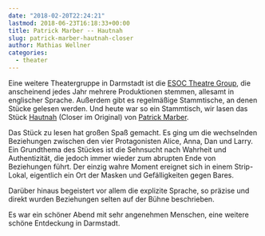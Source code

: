 ```yaml
---
date: "2018-02-20T22:24:21"
lastmod: 2018-06-23T16:18:33+00:00
title: Patrick Marber -- Hautnah
slug: patrick-marber-hautnah-closer
author: Mathias Wellner
categories:
  - theater
---
```

Eine weitere Theatergruppe in Darmstadt ist die [ESOC Theatre Group](http://www.esoctheatre.org/), die anscheinend jedes Jahr mehrere Produktionen stemmen, allesamt in englischer Sprache. Außerdem gibt es regelmäßige Stammtische, an denen Stücke gelesen werden. Und heute war so ein Stammtisch, wir lasen das Stück [Hautnah](https://de.wikipedia.org/wiki/Hautnah_(Theaterst%C3%BCck)) (Closer im Original) von [Patrick Marber](https://de.wikipedia.org/wiki/Patrick_Marber). 

<!--more-->

Das Stück zu lesen hat großen Spaß gemacht. Es ging um die wechselnden Beziehungen zwischen den vier Protagonisten Alice, Anna, Dan und Larry. Ein Grundthema des Stückes ist die Sehnsucht nach Wahrheit und Authentizität, die jedoch immer wieder zum abrupten Ende von Beziehungen führt. Der einzig wahre Moment ereignet sich in einem Strip-Lokal, eigentlich ein Ort der Masken und Gefälligkeiten gegen Bares. 

Darüber hinaus begeistert vor allem die explizite Sprache, so präzise und direkt wurden Beziehungen selten auf der Bühne beschrieben. 

Es war ein schöner Abend mit sehr angenehmen Menschen, eine weitere schöne Entdeckung in Darmstadt. 

